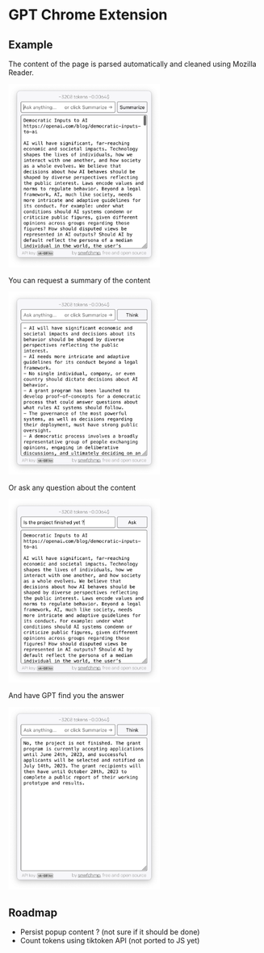 # GPT Chrome Extension

## Example

The content of the page is parsed automatically and cleaned using Mozilla Reader.

<img src="https://raw.githubusercontent.com/snwfdhmp/gpt-chrome-extension/main/docs/screenshot-1.png"  width="300">

You can request a summary of the content

<img src="https://raw.githubusercontent.com/snwfdhmp/gpt-chrome-extension/main/docs/screenshot-2.png"  width="300">

Or ask any question about the content

<img src="https://raw.githubusercontent.com/snwfdhmp/gpt-chrome-extension/main/docs/screenshot-3.png"  width="300">

And have GPT find you the answer

<img src="https://raw.githubusercontent.com/snwfdhmp/gpt-chrome-extension/main/docs/screenshot-4.png"  width="300">


## Roadmap

- Persist popup content ? (not sure if it should be done)
- Count tokens using tiktoken API (not ported to JS yet)